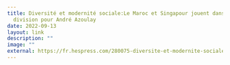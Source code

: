 ```yaml
---
title: Diversité et modernité sociale:Le Maroc et Singapour jouent dans la même
  division pour André Azoulay
date: 2022-09-13
layout: link
description: ""
image: ""
external: https://fr.hespress.com/280075-diversite-et-modernite-sociale-le-maroc-et-singapour-jouent-dans-la-meme-division-pour-andre-azoulay.html
---
```

